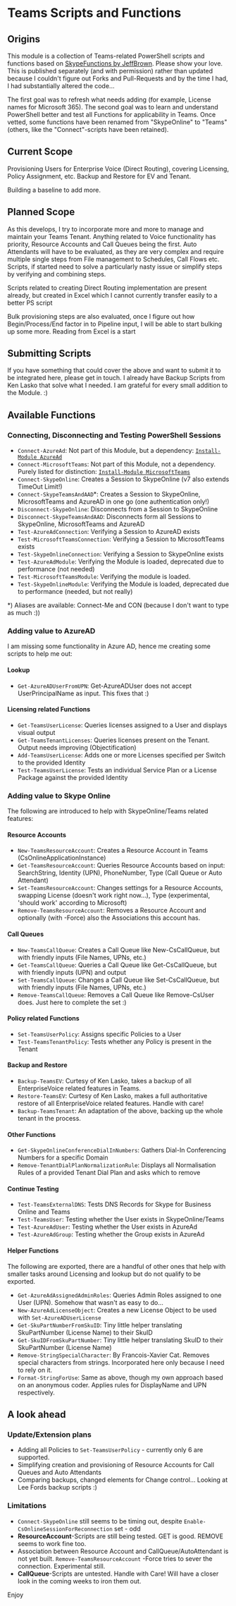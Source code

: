 # Teams Scripts and Functions

## Origins

This module is a collection of Teams-related PowerShell scripts and functions based on [SkypeFunctions by JeffBrown](https://github.com/JeffBrownTech/Skype). Please show your love. This is published separately (and with permission) rather than updated because I couldn't figure out Forks and Pull-Requests and by the time I had, I had substantially altered the code...

The first goal was to refresh what needs adding (for example, License names for Microsoft 365). The second goal was to learn and understand PowerShell better and test all Functions for applicability in Teams. Once vetted, some functions have been renamed from "SkypeOnline" to "Teams" (others, like the "Connect"-scripts have been retained).

## Current Scope

Provisioning Users for Enterprise Voice (Direct Routing), covering Licensing, Policy Assignment, etc.
Backup and Restore for EV and Tenant.

Building a baseline to add more.

## Planned Scope

As this develops, I try to incorporate more and more to manage and maintain your Teams Tenant.
Anything related to Voice functionality has priority, Resource Accounts and Call Queues being the first.
Auto Attendants will have to be evaluated, as they are very complex and require multiple single steps from File management to Schedules, Call Flows etc. Scripts, if started need to solve a particularly nasty issue or simplify steps by verifying and combining steps.

Scripts related to creating Direct Routing implementation are present already, but created in Excel which I cannot currently transfer easily to a better PS script

Bulk provisioning steps are also evaluated, once I figure out how Begin/Process/End factor in to Pipeline input, I will be able to start bulking up some more. Reading from Excel is a start

## Submitting Scripts

If you have something that could cover the above and want to submit it to be integrated here, please get in touch. I already have Backup Scripts from Ken Lasko that solve what I needed. I am grateful for every small addition to the Module. :)

## Available Functions

### Connecting, Disconnecting and Testing PowerShell Sessions

- `Connect-AzureAd`:                Not part of this Module, but a dependency: [`Install-Module AzureAd`](https://www.powershellgallery.com/packages/AzureAd)
- `Connect-MicrosoftTeams`:         Not part of this Module, not a dependency. Purely listed for distinction: [`Install-Module MicrosoftTeams`](https://www.powershellgallery.com/packages/MicrosoftTeams)
- `Connect-SkypeOnline`:            Creates a Session to SkypeOnline (v7 also extends TimeOut Limit!)
- `Connect-SkypeTeamsAndAAD`*:      Creates a Session to SkypeOnline, MicrosoftTeams and AzureAD in one go (one authentication only!)
- `Disconnect-SkypeOnline`:         Disconnects from a Session to SkypeOnline
- `Disconnect-SkypeTeamsAndAAD`:    Disconnects form all Sessions to SkypeOnline, MicrosoftTeams and AzureAD
- `Test-AzureAdConnection`:         Verifying a Session to AzureAD exists
- `Test-MicrosoftTeamsConnection`:  Verifying a Session to MicrosoftTeams exists
- `Test-SkypeOnlineConnection`:     Verifying a Session to SkypeOnline exists
- `Test-AzureAdModule`:             Verifying the Module is loaded, deprecated due to performance (not needed)
- `Test-MicrosoftTeamsModule`:      Verifying the module is loaded.
- `Test-SkypeOnlineModule`:         Verifying the Module is loaded, deprecated due to performance (needed, but not really)

*) Aliases are available: Connect-Me and CON (because I don't want to type as much :))

### Adding value to AzureAD

I am missing some functionality in Azure AD, hence me creating some scripts to help me out:

#### Lookup

- `Get-AzureADUserFromUPN`:         Get-AzureADUser does not accept UserPrincipalName as input. This fixes that :)

#### Licensing related Functions

- `Get-TeamsUserLicense`:           Queries licenses assigned to a User and displays visual output
- `Get-TeamsTenantLicenses`:        Queries licenses present on the Tenant. Output needs improving (Objectification)
- `Add-TeamsUserLicense`:           Adds one or more Licenses specified per Switch to the provided Identity
- `Test-TeamsUserLicense`:          Tests an individual Service Plan or a License Package against the provided Identity

### Adding value to Skype Online

The following are introduced to help with SkypeOnline/Teams related features:

#### Resource Accounts

- `New-TeamsResourceAccount`:       Creates a Resource Account in Teams (CsOnlineApplicationInstance)
- `Get-TeamsResourceAccount`:       Queries Resource Accounts based on input: SearchString, Identity (UPN), PhoneNumber, Type (Call Queue or Auto Attendant)
- `Set-TeamsResourceAccount`:       Changes settings for a Resource Accounts, swapping License (doesn't work right now...), Type (experimental, 'should work' according to Microsoft)
- `Remove-TeamsResourceAccount`:    Removes a Resource Account and optionally (with -Force) also the Associations this account has.

#### Call Queues

- `New-TeamsCallQueue`:             Creates a Call Queue like New-CsCallQueue, but with friendly inputs (File Names, UPNs, etc.)
- `Get-TeamsCallQueue`:             Queries a Call Queue like Get-CsCallQueue, but with friendly inputs (UPN) and output
- `Set-TeamsCallQueue`:             Changes a Call Queue like Set-CsCallQueue, but with friendly inputs (File Names, UPNs, etc.)
- `Remove-TeamsCallQueue`:          Removes a Call Queue like Remove-CsUser does. Just here to complete the set :)

#### Policy related Functions

- `Set-TeamsUserPolicy`:            Assigns specific Policies to a User
- `Test-TeamsTenantPolicy`:         Tests whether any Policy is present in the Tenant

#### Backup and Restore

- `Backup-TeamsEV`:                 Curtesy of Ken Lasko, takes a backup of all EnterpriseVoice related features in Teams.
- `Restore-TeamsEV`:                Curtesy of Ken Lasko, makes a full authoritative restore of all EnterpriseVoice related features. Handle with care!
- `Backup-TeamsTenant`:             An adaptation of the above, backing up the whole tenant in the process.

#### Other Functions

- `Get-SkypeOnlineConferenceDialInNumbers`:
                                    Gathers Dial-In Conferencing Numbers for a specific Domain
- `Remove-TenantDialPlanNormalizationRule`:
                                    Displays all Normalisation Rules of a provided Tenant Dial Plan and asks which to remove

#### Continue Testing

- `Test-TeamsExternalDNS`:          Tests DNS Records for Skype for Business Online and Teams
- `Test-TeamsUser`:                 Testing whether the User exists in SkypeOnline/Teams
- `Test-AzureAdUser`:               Testing whether the User exists in AzureAd
- `Test-AzureAdGroup`:              Testing whether the Group exists in AzureAd

#### Helper Functions

The following are exported, there are a handful of other ones that help with smaller tasks around Licensing and lookup but do not qualify to be exported.

- `Get-AzureAdAssignedAdminRoles`:  Queries Admin Roles assigned to one User (UPN). Somehow that wasn't as easy to do...
- `New-AzureAdLicenseObject`:       Creates a new License Object to be used with `Set-AzureADUserLicense`
- `Get-SkuPartNumberFromSkuID`:     Tiny little helper translating SkuPartNumber (License Name) to their SkuID
- `Get-SkuIDFromSkuPartNumber`:     Tiny little helper translating SkuID to their SkuPartNumber (License Name)
- `Remove-StringSpecialCharacter`:  By Francois-Xavier Cat. Removes special characters from strings. Incorporated here only because I need to rely on it.
- `Format-StringForUse`:            Same as above, though my own approach based on an anonymous coder. Applies rules for DisplayName and UPN respectively.

## A look ahead

### Update/Extension plans

- Adding all Policies to `Set-TeamsUserPolicy` - currently only 6 are supported.
- Simplifying creation and provisioning of Resource Accounts for Call Queues and Auto Attendants
- Comparing backups, changed elements for Change control... Looking at Lee Fords backup scripts :)

### Limitations

- `Connect-SkypeOnline` still seems to be timing out, despite `Enable-CsOnlineSessionForReconnection` set - odd
- **ResourceAccount**-Scripts are still being tested. GET is good. REMOVE seems to work fine too.
- Association between Resource Account and CallQueue/AutoAttendant is not yet built. `Remove-TeamsResourceAccount` -Force tries to sever the connection. Experimental still.
- **CallQueue**-Scripts are untested. Handle with Care! Will have a closer look in the coming weeks to iron them out.

Enjoy
